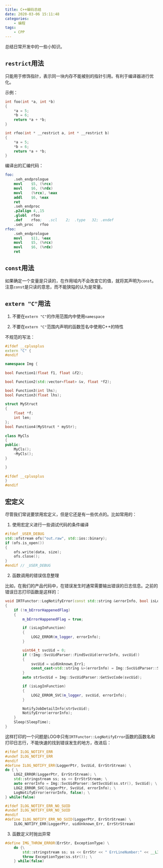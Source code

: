 ```yaml
---
title: C++编码总结
date: 2020-03-06 15:11:48
categories:
	- 编程
tags:
	- CPP
---
```


总结日常开发中的一些小知识。

<!-- more -->

## `restrict`用法

只能用于修饰指针，表示同一块内存不能被别的指针引用。有利于编译器进行优化。

示例：

```C++
int foo(int *a, int *b)
{
    *a = 5;
    *b = 6;
    return *a + *b;
}

int rfoo(int * __restrict a, int * __restrict b)
{
    *a = 5;
    *b = 6;
    return *a + *b;
}
```

编译出的汇编代码：

```s
foo:
	.seh_endprologue
	movl	$5, (%rcx)
	movl	$6, (%rdx)
	movl	(%rcx), %eax
	addl	$6, %eax
	ret
	.seh_endproc
	.p2align 4,,15
	.globl	rfoo
	.def	rfoo;	.scl	2;	.type	32;	.endef
	.seh_proc	rfoo
rfoo:
	.seh_endprologue
	movl	$11, %eax
	movl	$5, (%rcx)
	movl	$6, (%rdx)
	ret
```

## `const`用法

如果确定一个变量是只读的，在作用域内不会改变它的值，就将其声明为`const`。注意`const`是只读的意思，而不能狭隘的认为是常量。

## `extern "C"`用法

1. 不要在`extern "C"`的作用范围内中使用`namespace`

2. 不要在`extern "C"`范围内声明的函数签名中使用C++的特性

不规范的写法：

```C++
#ifdef __cplusplus
extern "C" {
#endif

namespace Img {
    
bool Function1(float f1, float &f2);

bool Function2(std::vector<float> &v, float *f2);

bool Function3(int lhs);
bool Function3(float lhs);
    
struct MyStruct
{
    float *f;
    int len;
};
bool Function4(MyStruct * myStr);
    
class MyCls
{
public:
    MyCls();
    ~MyCls();
}

}
    
#ifdef __cplusplus
}
#endif
```

## 宏定义

尽管我们常说要禁用宏定义，但是它还是有一些优点的。比如常用的：

1. 使用宏定义进行一些调试代码的条件编译

```C++
#ifdef _USER_DEBUG
std::ofstream ofs("out.raw", std::ios::binary);
if (ofs.is_open())
{
    ofs.write(data, size);
    ofs.close();
}
#endif // _USER_DEBUG
```

2. 函数调用的错误信息整理

比如，在我们的产品代码中，在错误发生时通常需要输出错误的日志信息。之前的错误日志打印函数是这样的：

```C++
void IRTFunctor::LogNotifyError(const std::string &errorInfo, bool isLogInFunction)
{
	if (!m_bErrorHappenedFlag)
	{
		m_bErrorHappenedFlag = true;

		if (isLogInFunction)
		{
			LOG2_ERROR(m_logger, errorInfo);
		}

		uint64_t svcUid = 0;
		if (!Img::SvcUidParser::FindSvcUid(errorInfo, svcUid))
		{
			svcUid = uidUnknown_Err1;
			const_cast<std::string &>(errorInfo) = Img::SvcUidParser::SetSvcUid(errorInfo, svcUid);
		}
		auto strSvcUid = Img::SvcUidParser::GetSvcCode(svcUid);

		if (isLogInFunction)
		{
			LOG2_ERROR_SVC(m_logger, svcUid, errorInfo);
		}

		NotifyJobDetailInfo(strSvcUid);
		NotifyError(errorInfo);
	}
	Sleep(SleepTime);
}
```

这样打印的一个问题是LOG中只有`IRTFunctor::LogNotifyError`函数的函数名和打印日志行，不能快速的找到错误发生的地方，改进后：

```C++
#ifdef ILOG_NOTIFY_ERR
#undef ILOG_NOTIFY_ERR
#endif
#define ILOG_NOTIFY_ERR(LoggerPtr, SvcUid, ErrStrStream) \
do { \
	LOG2_ERROR(LoggerPtr, ErrStrStream); \
	std::stringstream ss; ss << ErrStrStream; \
	auto errorInfo = Img::SvcUidParser::SetSvcUid(ss.str(), SvcUid); \
	LOG2_ERROR_SVC(LoggerPtr, SvcUid, errorInfo); \
	LogNotifyError(errorInfo, false); \
} while(false)

#ifdef ILOG_NOTIFY_ERR_NO_SUID
#undef ILOG_NOTIFY_ERR_NO_SUID
#endif
#define ILOG_NOTIFY_ERR_NO_SUID(LoggerPtr, ErrStrStream) \
	ILOG_NOTIFY_ERR(LoggerPtr, uidUnknown_Err, ErrStrStream)
```

3. 函数定义时抛出异常

```C++
#define IMG_THROW_ERROR(ErrStr, ExceptionType) \
	do {\
		std::stringstream ss; ss << ErrStr << " ErrLineNumber:" << __LINE__; \
		throw ExceptionType(ss.str()); \
	} while(false)
```

